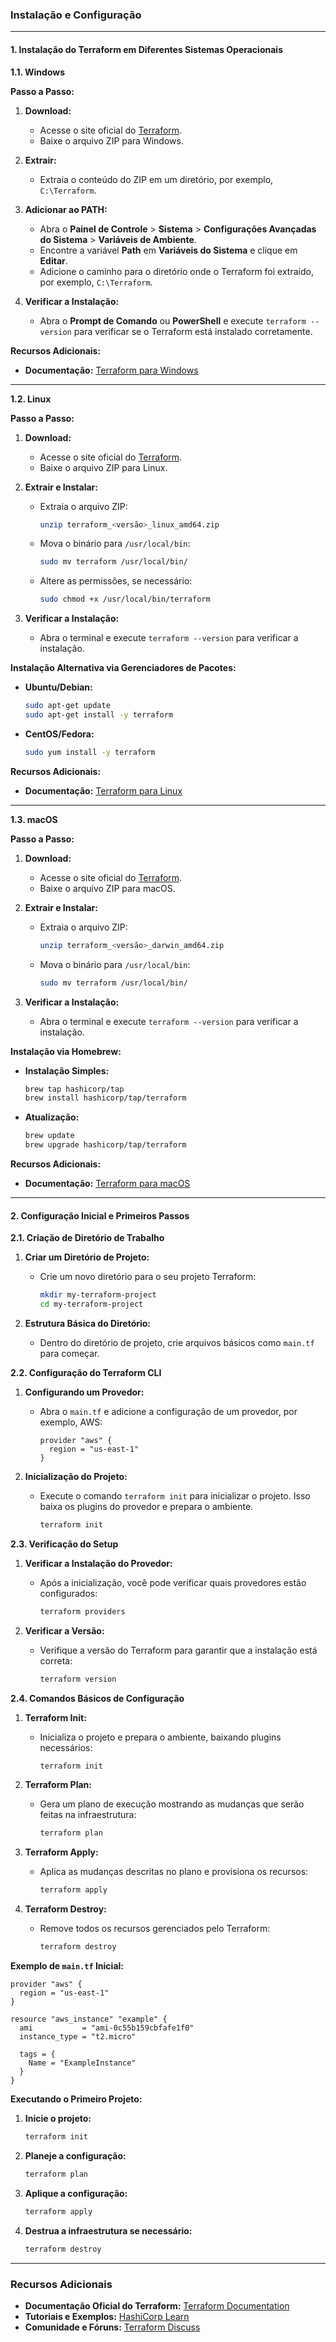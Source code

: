### Instalação e Configuração

---

#### 1. Instalação do Terraform em Diferentes Sistemas Operacionais

**1.1. Windows**

**Passo a Passo:**

1. **Download:**
   - Acesse o site oficial do [Terraform](https://www.terraform.io/downloads).
   - Baixe o arquivo ZIP para Windows.

2. **Extrair:**
   - Extraia o conteúdo do ZIP em um diretório, por exemplo, `C:\Terraform`.

3. **Adicionar ao PATH:**
   - Abra o **Painel de Controle** > **Sistema** > **Configurações Avançadas do Sistema** > **Variáveis de Ambiente**.
   - Encontre a variável **Path** em **Variáveis do Sistema** e clique em **Editar**.
   - Adicione o caminho para o diretório onde o Terraform foi extraído, por exemplo, `C:\Terraform`.

4. **Verificar a Instalação:**
   - Abra o **Prompt de Comando** ou **PowerShell** e execute `terraform --version` para verificar se o Terraform está instalado corretamente.

**Recursos Adicionais:**
- **Documentação:** [Terraform para Windows](https://www.terraform.io/docs/cli/install/windows.html)

---

**1.2. Linux**

**Passo a Passo:**

1. **Download:**
   - Acesse o site oficial do [Terraform](https://www.terraform.io/downloads).
   - Baixe o arquivo ZIP para Linux.

2. **Extrair e Instalar:**
   - Extraia o arquivo ZIP:
     ```bash
     unzip terraform_<versão>_linux_amd64.zip
     ```
   - Mova o binário para `/usr/local/bin`:
     ```bash
     sudo mv terraform /usr/local/bin/
     ```
   - Altere as permissões, se necessário:
     ```bash
     sudo chmod +x /usr/local/bin/terraform
     ```

3. **Verificar a Instalação:**
   - Abra o terminal e execute `terraform --version` para verificar a instalação.

**Instalação Alternativa via Gerenciadores de Pacotes:**
- **Ubuntu/Debian:**
  ```bash
  sudo apt-get update
  sudo apt-get install -y terraform
  ```
- **CentOS/Fedora:**
  ```bash
  sudo yum install -y terraform
  ```

**Recursos Adicionais:**
- **Documentação:** [Terraform para Linux](https://www.terraform.io/docs/cli/install/linux.html)

---

**1.3. macOS**

**Passo a Passo:**

1. **Download:**
   - Acesse o site oficial do [Terraform](https://www.terraform.io/downloads).
   - Baixe o arquivo ZIP para macOS.

2. **Extrair e Instalar:**
   - Extraia o arquivo ZIP:
     ```bash
     unzip terraform_<versão>_darwin_amd64.zip
     ```
   - Mova o binário para `/usr/local/bin`:
     ```bash
     sudo mv terraform /usr/local/bin/
     ```

3. **Verificar a Instalação:**
   - Abra o terminal e execute `terraform --version` para verificar a instalação.

**Instalação via Homebrew:**
- **Instalação Simples:**
  ```bash
  brew tap hashicorp/tap
  brew install hashicorp/tap/terraform
  ```
- **Atualização:**
  ```bash
  brew update
  brew upgrade hashicorp/tap/terraform
  ```

**Recursos Adicionais:**
- **Documentação:** [Terraform para macOS](https://www.terraform.io/docs/cli/install/mac.html)

---

#### 2. Configuração Inicial e Primeiros Passos

**2.1. Criação de Diretório de Trabalho**

1. **Criar um Diretório de Projeto:**
   - Crie um novo diretório para o seu projeto Terraform:
     ```bash
     mkdir my-terraform-project
     cd my-terraform-project
     ```

2. **Estrutura Básica do Diretório:**
   - Dentro do diretório de projeto, crie arquivos básicos como `main.tf` para começar.

**2.2. Configuração do Terraform CLI**

1. **Configurando um Provedor:**
   - Abra o `main.tf` e adicione a configuração de um provedor, por exemplo, AWS:
     ```hcl
     provider "aws" {
       region = "us-east-1"
     }
     ```

2. **Inicialização do Projeto:**
   - Execute o comando `terraform init` para inicializar o projeto. Isso baixa os plugins do provedor e prepara o ambiente.
     ```bash
     terraform init
     ```

**2.3. Verificação do Setup**

1. **Verificar a Instalação do Provedor:**
   - Após a inicialização, você pode verificar quais provedores estão configurados:
     ```bash
     terraform providers
     ```

2. **Verificar a Versão:**
   - Verifique a versão do Terraform para garantir que a instalação está correta:
     ```bash
     terraform version
     ```

**2.4. Comandos Básicos de Configuração**

1. **Terraform Init:**
   - Inicializa o projeto e prepara o ambiente, baixando plugins necessários:
     ```bash
     terraform init
     ```

2. **Terraform Plan:**
   - Gera um plano de execução mostrando as mudanças que serão feitas na infraestrutura:
     ```bash
     terraform plan
     ```

3. **Terraform Apply:**
   - Aplica as mudanças descritas no plano e provisiona os recursos:
     ```bash
     terraform apply
     ```

4. **Terraform Destroy:**
   - Remove todos os recursos gerenciados pelo Terraform:
     ```bash
     terraform destroy
     ```

**Exemplo de `main.tf` Inicial:**
```hcl
provider "aws" {
  region = "us-east-1"
}

resource "aws_instance" "example" {
  ami           = "ami-0c55b159cbfafe1f0"
  instance_type = "t2.micro"

  tags = {
    Name = "ExampleInstance"
  }
}
```

**Executando o Primeiro Projeto:**
1. **Inicie o projeto:**
   ```bash
   terraform init
   ```
2. **Planeje a configuração:**
   ```bash
   terraform plan
   ```
3. **Aplique a configuração:**
   ```bash
   terraform apply
   ```
4. **Destrua a infraestrutura se necessário:**
   ```bash
   terraform destroy
   ```

---

### Recursos Adicionais
- **Documentação Oficial do Terraform:** [Terraform Documentation](https://www.terraform.io/docs)
- **Tutoriais e Exemplos:** [HashiCorp Learn](https://learn.hashicorp.com/terraform)
- **Comunidade e Fóruns:** [Terraform Discuss](https://discuss.hashicorp.com/c/terraform-core/)

